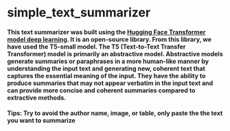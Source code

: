 # simple_text_summarizer

#### This text summarizer was built using the [Hugging Face Transformer model deep learning](https://huggingface.co/). It is an open-source library. From this library, we have used the T5-small model. The T5 (Text-to-Text Transfer Transformer) model is primarily an abstractive model. Abstractive models generate summaries or paraphrases in a more human-like manner by understanding the input text and generating new, coherent text that captures the essential meaning of the input. They have the ability to produce summaries that may not appear verbatim in the input text and can provide more concise and coherent summaries compared to extractive methods.
#### Tips: Try to avoid the author name, image, or table, only paste the the text you want to summarize
